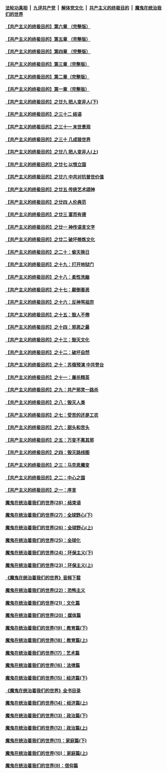 ####  [法轮功真相](../../../../basic/blob/master/README.md?t=05171332) &nbsp;|&nbsp; [九评共产党](../../../../9ping.md/blob/master/README.md?t=05171332) &nbsp;|&nbsp; [解体党文化](../../../../jtdwh.md/blob/master/README.md?t=05171332)  &nbsp;|&nbsp; [共产主义的终极目的](../../../../gczydzjmd.md/blob/master/README.md?t=05171332) &nbsp;|&nbsp; [魔鬼在统治我们的世界](../../../../mgztzwmdsj.md/blob/master/README.md?t=05171332) 

#### [【共产主义的终极目的】第六章 （完整版）](../pages/nsc422/n11428913.md?t=05171332) 

#### [【共产主义的终极目的】第五章 （完整版）](../pages/nsc422/n11428912.md?t=05171332) 

#### [【共产主义的终极目的】第四章 （完整版）](../pages/nsc422/n11428907.md?t=05171332) 

#### [【共产主义的终极目的】第三章（完整版）](../pages/nsc422/n11428848.md?t=05171332) 

#### [【共产主义的终极目的】第二章（完整版）](../pages/nsc422/n11428831.md?t=05171332) 

#### [【共产主义的终极目的】第一章（完整版）](../pages/nsc422/n11417651.md?t=05171332) 

#### [【共产主义的终极目的】之廿九 把人变非人(下)](../pages/nsc422/n11344140.md?t=05171332) 

#### [【共产主义的终极目的】之三十二 结语](../pages/nsc422/n11360535.md?t=05171332) 

#### [【共产主义的终极目的】之三十一 末世景观](../pages/nsc422/n11351129.md?t=05171332) 

#### [【共产主义的终极目的】之三十 几成狼世界](../pages/nsc422/n11348280.md?t=05171332) 

#### [【共产主义的终极目的】之廿八 把人变非人(上)](../pages/nsc422/n11340492.md?t=05171332) 

#### [【共产主义的终极目的】之廿七 以恨立国](../pages/nsc422/n11336944.md?t=05171332) 

#### [【共产主义的终极目的】之廿六 中共对抗普世价值](../pages/nsc422/n11324785.md?t=05171332) 

#### [【共产主义的终极目的】之廿五 传统艺术颂神](../pages/nsc422/n11296396.md?t=05171332) 

#### [【共产主义的终极目的】之廿四 人伦典范](../pages/nsc422/n11296397.md?t=05171332) 

#### [【共产主义的终极目的】之廿三 富而有德](../pages/nsc422/n11283598.md?t=05171332) 

#### [【共产主义的终极目的】之廿一 神传语言文字](../pages/nsc422/n11263265.md?t=05171332) 

#### [【共产主义的终极目的】之廿二 破坏修炼文化](../pages/nsc422/n11245728.md?t=05171332) 

#### [【共产主义的终极目的】之二十：偷天换日](../pages/nsc422/n11238846.md?t=05171332) 

#### [【共产主义的终极目的】之十九：打开地狱门](../pages/nsc422/n11206376.md?t=05171332) 

#### [【共产主义的终极目的】之十八：柔性洗脑](../pages/nsc422/n11199994.md?t=05171332) 

#### [【共产主义的终极目的】之十七：颠倒善恶](../pages/nsc422/n11179782.md?t=05171332) 

#### [【共产主义的终极目的】之十六：反神骂祖宗](../pages/nsc422/n11166798.md?t=05171332) 

#### [【共产主义的终极目的】之十五：毁人不倦](../pages/nsc422/n11166792.md?t=05171332) 

#### [【共产主义的终极目的】之十四：邪恶之最](../pages/nsc422/n11150249.md?t=05171332) 

#### [【共产主义的终极目的】之十三：毁灭文化](../pages/nsc422/n11135227.md?t=05171332) 

#### [【共产主义的终极目的】之十二：破坏自然](../pages/nsc422/n11135214.md?t=05171332) 

#### [【共产主义的终极目的】之十：苏俄预演 中共登台](../pages/nsc422/n11118424.md?t=05171332) 

#### [【共产主义的终极目的】之十一：屠杀精英](../pages/nsc422/n11118442.md?t=05171332) 

#### [【共产主义的终极目的】之九：共产邪灵一路杀](../pages/nsc422/n11114139.md?t=05171332) 

#### [【共产主义的终极目的】之八：毁灭人类](../pages/nsc422/n11108503.md?t=05171332) 

#### [【共产主义的终极目的】之七：受苦的还是工农](../pages/nsc422/n11101809.md?t=05171332) 

#### [【共产主义的终极目的】之六：甜头和苦头](../pages/nsc422/n11096971.md?t=05171332) 

#### [【共产主义的终极目的】之五：万变不离其邪](../pages/nsc422/n11091285.md?t=05171332) 

#### [【共产主义的终极目的】之四：毁灭路线图](../pages/nsc422/n11086284.md?t=05171332) 

#### [【共产主义的终极目的】之三：马克思魔变](../pages/nsc422/n11061941.md?t=05171332) 

#### [【共产主义的终极目的】之二：中心之国](../pages/nsc422/n11047728.md?t=05171332) 

#### [【共产主义的终极目的】之一：序言](../pages/nsc422/n11086077.md?t=05171332) 

#### [魔鬼在统治着我们的世界(28)：结束语](../pages/nsc422/n10936246.md?t=05171332) 

#### [魔鬼在统治着我们的世界(27)：全球野心(下)](../pages/nsc422/n10928319.md?t=05171332) 

#### [魔鬼在统治着我们的世界(26)：全球野心(上)](../pages/nsc422/n10900318.md?t=05171332) 

#### [魔鬼在统治着我们的世界(25)：全球化](../pages/nsc422/n10788205.md?t=05171332) 

#### [魔鬼在统治着我们的世界(24)：环保主义(下)](../pages/nsc422/n10695307.md?t=05171332) 

#### [魔鬼在统治着我们的世界(23)：环保主义(上)](../pages/nsc422/n10688613.md?t=05171332) 

#### [《魔鬼在统治着我们的世界》音频下载](../pages/nsc422/n10635553.md?t=05171332) 

#### [魔鬼在统治着我们的世界(22)：恐怖主义](../pages/nsc422/n10614727.md?t=05171332) 

#### [魔鬼在统治着我们的世界(21)：文化篇](../pages/nsc422/n10597706.md?t=05171332) 

#### [魔鬼在统治着我们的世界(20)：媒体篇](../pages/nsc422/n10586579.md?t=05171332) 

#### [魔鬼在统治着我们的世界(19)：教育篇(下)](../pages/nsc422/n10564808.md?t=05171332) 

#### [魔鬼在统治着我们的世界(18)：教育篇(上)](../pages/nsc422/n10526970.md?t=05171332) 

#### [魔鬼在统治着我们的世界(17)：艺术篇](../pages/nsc422/n10499093.md?t=05171332) 

#### [魔鬼在统治着我们的世界(16)：法律篇](../pages/nsc422/n10485969.md?t=05171332) 

#### [魔鬼在统治着我们的世界(15)：经济篇(下)](../pages/nsc422/n10469975.md?t=05171332) 

#### [《魔鬼在统治着我们的世界》全书目录](../pages/nsc422/n10464261.md?t=05171332) 

#### [魔鬼在统治着我们的世界(14)：经济篇(上)](../pages/nsc422/n10457370.md?t=05171332) 

#### [魔鬼在统治着我们的世界(13)：政治篇(下)](../pages/nsc422/n10448270.md?t=05171332) 

#### [魔鬼在统治着我们的世界(12)：政治篇(上)](../pages/nsc422/n10444576.md?t=05171332) 

#### [魔鬼在统治着我们的世界(11)：家庭篇(下)](../pages/nsc422/n10440961.md?t=05171332) 

#### [魔鬼在统治着我们的世界(10)：家庭篇(上)](../pages/nsc422/n10435448.md?t=05171332) 

#### [魔鬼在统治着我们的世界(9)：信仰篇](../pages/nsc422/n10432159.md?t=05171332) 

